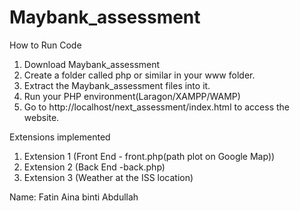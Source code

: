 # Maybank_assessment

How to Run Code

1. Download Maybank_assessment
2. Create a folder called php or similar in your www folder.
3. Extract the Maybank_assessment files into it.
4. Run your PHP environment(Laragon/XAMPP/WAMP)
5. Go to http://localhost/next_assessment/index.html to access the website.

Extensions implemented

1. Extension 1 (Front End - front.php(path plot on Google Map))
2. Extension 2 (Back End -back.php)
3. Extension 3 (Weather at the ISS location)

Name: Fatin Aina binti Abdullah
